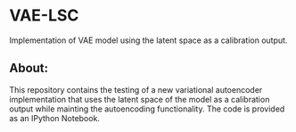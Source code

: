 # VAE-LSC
Implementation of VAE model using the latent space as a calibration output.

## About:
This repository contains the testing of a new variational autoencoder implementation that uses the latent space of the model as a calibration output while mainting the autoencoding functionality. The code is provided as an IPython Notebook.
